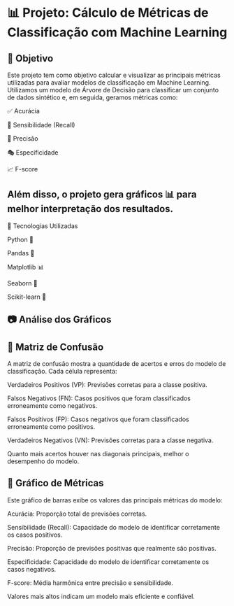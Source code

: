 # 📊 Projeto: Cálculo de Métricas de Classificação com Machine Learning

## 🎯 Objetivo

Este projeto tem como objetivo calcular e visualizar as principais métricas utilizadas para avaliar modelos de classificação em Machine Learning. Utilizamos um modelo de Árvore de Decisão para classificar um conjunto de dados sintético e, em seguida, geramos métricas como:

✅ Acurácia

🔄 Sensibilidade (Recall)

🎯 Precisão

🎭 Especificidade

📈 F-score

## Além disso, o projeto gera gráficos 📊 para melhor interpretação dos resultados.

🚀 Tecnologias Utilizadas

Python 🐍

Pandas 📑

Matplotlib 📊

Seaborn 🎨

Scikit-learn 🤖


## 📷 Análise dos Gráficos

## 📌 Matriz de Confusão



A matriz de confusão mostra a quantidade de acertos e erros do modelo de classificação. Cada célula representa:

Verdadeiros Positivos (VP): Previsões corretas para a classe positiva.

Falsos Negativos (FN): Casos positivos que foram classificados erroneamente como negativos.

Falsos Positivos (FP): Casos negativos que foram classificados erroneamente como positivos.

Verdadeiros Negativos (VN): Previsões corretas para a classe negativa.

Quanto mais acertos houver nas diagonais principais, melhor o desempenho do modelo.

## 📌 Gráfico de Métricas


Este gráfico de barras exibe os valores das principais métricas do modelo:

Acurácia: Proporção total de previsões corretas.

Sensibilidade (Recall): Capacidade do modelo de identificar corretamente os casos positivos.

Precisão: Proporção de previsões positivas que realmente são positivas.

Especificidade: Capacidade do modelo de identificar corretamente os casos negativos.

F-score: Média harmônica entre precisão e sensibilidade.

Valores mais altos indicam um modelo mais eficiente e confiável.
